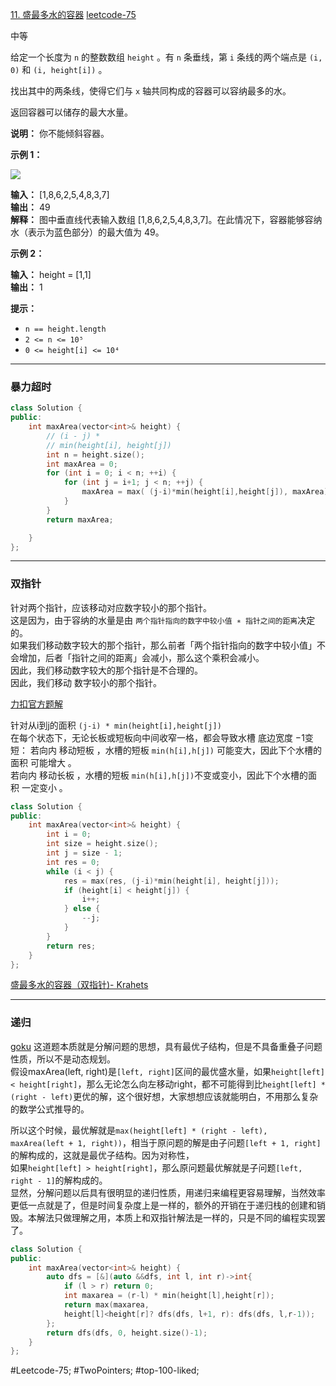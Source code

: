 [11. 盛最多水的容器](https://leetcode.cn/problems/container-with-most-water/) [leetcode-75](https://leetcode.cn/problems/container-with-most-water/description/?envType=study-plan-v2&envId=leetcode-75)

中等

给定一个长度为 `n` 的整数数组 `height` 。有 `n` 条垂线，第 `i` 条线的两个端点是 `(i, 0)` 和 `(i, height[i])` 。

找出其中的两条线，使得它们与 `x` 轴共同构成的容器可以容纳最多的水。

返回容器可以储存的最大水量。

**说明：** 你不能倾斜容器。

**示例 1：**

![](https://aliyun-lc-upload.oss-cn-hangzhou.aliyuncs.com/aliyun-lc-upload/uploads/2018/07/25/question_11.jpg)

**输入：** [1,8,6,2,5,4,8,3,7]  
**输出：** 49  
**解释：** 图中垂直线代表输入数组 [1,8,6,2,5,4,8,3,7]。在此情况下，容器能够容纳水（表示为蓝色部分）的最大值为 49。

**示例 2：**

**输入：** height = [1,1]  
**输出：** 1

**提示：**

- `n == height.length`
- `2 <= n <= 10⁵`
- `0 <= height[i] <= 10⁴`

---- ----
### 暴力超时
```cpp
class Solution {
public:
    int maxArea(vector<int>& height) {
        // (i - j) *
        // min(height[i], height[j])
        int n = height.size();
        int maxArea = 0;
        for (int i = 0; i < n; ++i) {
            for (int j = i+1; j < n; ++j) {
                maxArea = max( (j-i)*min(height[i],height[j]), maxArea);
            }
        }
        return maxArea;

    }
};
```

----
### 双指针
针对两个指针，应该移动对应数字较小的那个指针。  
这是因为，由于容纳的水量是由 `两个指针指向的数字中较小值 ∗ 指针之间的距离`决定的。  
如果我们移动数字较大的那个指针，那么前者「两个指针指向的数字中较小值」不会增加，后者「指针之间的距离」会减小，那么这个乘积会减小。  
因此，我们移动数字较大的那个指针是不合理的。  
因此，我们移动 数字较小的那个指针。  

[力扣官方题解](https://leetcode.cn/problems/container-with-most-water/solutions/207215/sheng-zui-duo-shui-de-rong-qi-by-leetcode-solution/)

针对从i到j的面积 `(j-i) * min(height[i],height[j])`  
在每个状态下，无论长板或短板向中间收窄一格，都会导致水槽 底边宽度 −1​ 变短：
若向内 移动短板 ，水槽的短板 `min(h[i],h[j])` 可能变大，因此下个水槽的面积 可能增大 。  
若向内 移动长板 ，水槽的短板 `min(h[i],h[j])​` 不变或变小，因此下个水槽的面积 一定变小 。  
```cpp
class Solution {
public:
    int maxArea(vector<int>& height) {
        int i = 0;
        int size = height.size();
        int j = size - 1;
        int res = 0;
        while (i < j) {
            res = max(res, (j-i)*min(height[i], height[j]));
            if (height[i] < height[j]) {
                i++;
            } else {
                --j;
            }
        }
        return res;
    }
};
```
[盛最多水的容器（双指针)- Krahets](https://leetcode.cn/problems/container-with-most-water/solutions/11491/container-with-most-water-shuang-zhi-zhen-fa-yi-do/)

----
### 递归
[goku](https://leetcode.cn/u/ye-wang-6/)
这道题本质就是分解问题的思想，具有最优子结构，但是不具备重叠子问题性质，所以不是动态规划。  
假设maxArea(left, right)是`[left, right]`区间的最优盛水量，如果`height[left] < height[right]`，那么无论怎么向左移动right，都不可能得到比`height[left] * (right - left)`更优的解，这个很好想，大家想想应该就能明白，不用那么复杂的数学公式推导的。  

所以这个时候，最优解就是`max(height[left] * (right - left), maxArea(left + 1, right))`，相当于原问题的解是由子问题`[left + 1, right]`的解构成的，这就是最优子结构。因为对称性，  
如果`height[left] > height[right]`，那么原问题最优解就是子问题`[left, right - 1]`的解构成的。  
显然，分解问题以后具有很明显的递归性质，用递归来编程更容易理解，当然效率更低一点就是了，但是时间复杂度上是一样的，额外的开销在于递归栈的创建和销毁。本解法只做理解之用，本质上和双指针解法是一样的，只是不同的编程实现罢了。
```cpp
class Solution {
public:
    int maxArea(vector<int>& height) {
        auto dfs = [&](auto &&dfs, int l, int r)->int{
            if (l > r) return 0;
            int maxarea = (r-l) * min(height[l],height[r]);
            return max(maxarea,
            height[l]<height[r]? dfs(dfs, l+1, r): dfs(dfs, l,r-1));
        };
        return dfs(dfs, 0, height.size()-1);
    }
};
```
#Leetcode-75; #TwoPointers; #top-100-liked; 